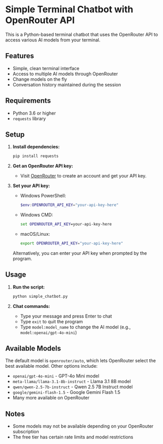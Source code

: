 # Simple Terminal Chatbot with OpenRouter API

This is a Python-based terminal chatbot that uses the OpenRouter API to access various AI models from your terminal.

## Features

- Simple, clean terminal interface
- Access to multiple AI models through OpenRouter
- Change models on the fly
- Conversation history maintained during the session

## Requirements

- Python 3.6 or higher
- `requests` library

## Setup

1. **Install dependencies:**

   ```bash
   pip install requests
   ```

2. **Get an OpenRouter API key:**

   - Visit [OpenRouter](https://openrouter.ai/keys) to create an account and get your API key.

3. **Set your API key:**

   - Windows PowerShell:
     ```powershell
     $env:OPENROUTER_API_KEY="your-api-key-here"
     ```

   - Windows CMD:
     ```cmd
     set OPENROUTER_API_KEY=your-api-key-here
     ```

   - macOS/Linux:
     ```bash
     export OPENROUTER_API_KEY="your-api-key-here"
     ```

   Alternatively, you can enter your API key when prompted by the program.

## Usage

1. **Run the script:**

   ```bash
   python simple_chatbot.py
   ```

2. **Chat commands:**

   - Type your message and press Enter to chat
   - Type `exit` to quit the program
   - Type `model:model_name` to change the AI model (e.g., `model:openai/gpt-4o-mini`)

## Available Models

The default model is `openrouter/auto`, which lets OpenRouter select the best available model. Other options include:

- `openai/gpt-4o-mini` - GPT-4o Mini model
- `meta-llama/llama-3.1-8b-instruct` - Llama 3.1 8B model
- `qwen/qwen-2.5-7b-instruct` - Qwen 2.5 7B Instruct model
- `google/gemini-flash-1.5` - Google Gemini Flash 1.5
- Many more available on OpenRouter

## Notes

- Some models may not be available depending on your OpenRouter subscription
- The free tier has certain rate limits and model restrictions
